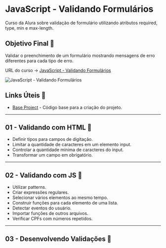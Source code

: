 # JavaScript - Validando Formulários

Curso da Alura sobre validação de formulário utilizando atributos required, type, min e max-length.

## Objetivo Final &#x1F3AF;

Validar o preenchimento de um formulário mostrando mensagens de erro diferentes para cada tipo de erro.

URL do curso -> [JavaScript - Validando Formulários](https://cursos.alura.com.br/course/javascript-validando-formularios)

![JavaScript - Validando Formulários](https://www.alura.com.br/assets/api/share/curso-javascript-validando-formularios.png)

## Links Úteis &#x1F517;
* [Base Project](https://github.com/alura-cursos/monibank/archive/refs/heads/main.zip) - Código base para a criação do projeto.

***

## 01 - Validando com HTML &#x1F516;
* Definir tipos para campos de digitação.
* Limitar a quantidade de caracteres em um elemento input.
* Controlar a quantidade mínima de caracteres do input.
* Transformar um campo em obrigatório.

***

## 02 - Validando com JS &#x1F516;
* Utilizar patterns.
* Criar expressões regulares.
* Selecionar vários elementos ao mesmo tempo.
* Construir funções para cada elemento de uma lista.
* Detectar eventos do usuário.
* Importar funções de outros arquivos.
* Verificar CPFs com números repetidos.

***

## 03 - Desenvolvendo Validações &#x1F516;
